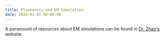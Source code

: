 ```yaml
---
title: Plasmonics and EM Simulation
date: 2019-01-01 00:00:00
---
```


A paramount of resources about EM simulations can be found in [Dr. Zhao's](http://chenglongresearch.weebly.com/blog) website.